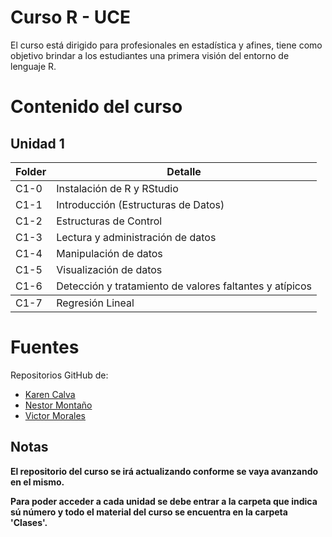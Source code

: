 # Curso R - UCE
 El curso está dirigido para profesionales en estadística y afines, tiene como objetivo brindar a los estudiantes una primera visión del entorno de lenguaje R. 
# Contenido del curso
## Unidad 1
<table>
<thead>
<tr class="header">
<th>Folder</th>
<th>Detalle</th>
</tr>
</thead>
<tbody>
<tr class="odd">
<td>C1-0</td>
<td>Instalación de R y RStudio</td>
</tr>
<tr class="even">
<td>C1-1</td>
<td>Introducción (Estructuras de Datos)</td>
</tr>
<tr class="even">
<td>C1-2</td>
<td>Estructuras de Control</td>
</tr>
</tr>
<tr class="even">
<td>C1-3</td>
<td>Lectura y administración de datos</td>
</tr>
<tr class="even">
<td>C1-4</td>
<td>Manipulación de datos</td>
</tr>
<tr class="even">
<td>C1-5</td>
<td>Visualización de datos</td>
</tr>
<tr class="even">
<td>C1-6</td>
<td>Detección y tratamiento de valores faltantes y atípicos</td>
</tr>
</tbody>
<tr class="even">
<td>C1-7</td>
<td>Regresión Lineal</td>
</tr>
</tbody>
</table>

 # Fuentes
 Repositorios GitHub de:
* [Karen Calva](https://github.com/KarenCalva)
* [Nestor Montaño](https://github.com/nestormontano)
* [Victor Morales](https://github.com/vmoprojs)
 ## Notas
 **El repositorio del curso se irá actualizando conforme se vaya avanzando en el mismo.**
 
 **Para poder acceder a cada unidad se debe entrar a la carpeta que indica sú número y todo el material del curso se encuentra en la carpeta 'Clases'.**
 
